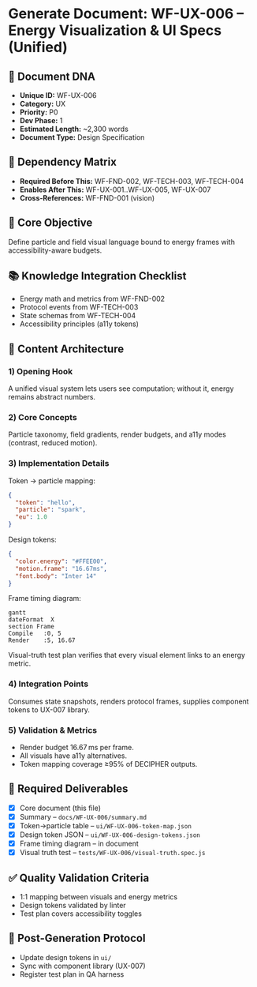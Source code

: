 # Generate Document: WF-UX-006 – Energy Visualization & UI Specs (Unified)

## 🧬 Document DNA
* **Unique ID:** WF-UX-006
* **Category:** UX
* **Priority:** P0
* **Dev Phase:** 1
* **Estimated Length:** ~2,300 words
* **Document Type:** Design Specification

## 🔗 Dependency Matrix
* **Required Before This:** WF-FND-002, WF-TECH-003, WF-TECH-004
* **Enables After This:** WF-UX-001..WF-UX-005, WF-UX-007
* **Cross-References:** WF-FND-001 (vision)

## 🎯 Core Objective
Define particle and field visual language bound to energy frames with accessibility-aware budgets.

## 📚 Knowledge Integration Checklist
* Energy math and metrics from WF-FND-002
* Protocol events from WF-TECH-003
* State schemas from WF-TECH-004
* Accessibility principles (a11y tokens)

## 📝 Content Architecture
### 1) Opening Hook
A unified visual system lets users see computation; without it, energy remains abstract numbers.

### 2) Core Concepts
Particle taxonomy, field gradients, render budgets, and a11y modes (contrast, reduced motion).

### 3) Implementation Details
Token → particle mapping:
```json
{
  "token": "hello",
  "particle": "spark",
  "eu": 1.0
}
```
Design tokens:
```json
{
  "color.energy": "#FFEE00",
  "motion.frame": "16.67ms",
  "font.body": "Inter 14"
}
```
Frame timing diagram:
```mermaid
gantt
dateFormat  X
section Frame
Compile   :0, 5
Render    :5, 16.67
```
Visual-truth test plan verifies that every visual element links to an energy metric.

### 4) Integration Points
Consumes state snapshots, renders protocol frames, supplies component tokens to UX-007 library.

### 5) Validation & Metrics
* Render budget 16.67 ms per frame.
* All visuals have a11y alternatives.
* Token mapping coverage ≥95% of DECIPHER outputs.

## 🎨 Required Deliverables
- [x] Core document (this file)
- [x] Summary – `docs/WF-UX-006/summary.md`
- [x] Token→particle table – `ui/WF-UX-006-token-map.json`
- [x] Design token JSON – `ui/WF-UX-006-design-tokens.json`
- [x] Frame timing diagram – in document
- [x] Visual truth test – `tests/WF-UX-006/visual-truth.spec.js`

## ✅ Quality Validation Criteria
* 1:1 mapping between visuals and energy metrics
* Design tokens validated by linter
* Test plan covers accessibility toggles

## 🔄 Post-Generation Protocol
* Update design tokens in `ui/`
* Sync with component library (UX-007)
* Register test plan in QA harness
